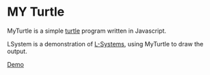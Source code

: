 MY Turtle
=========

MyTurtle is a simple [turtle][2] program written in Javascript.

LSystem is a demonstration of [L-Systems][3], using MyTurtle to draw the output.

[Demo][1]

[1]: http://treerock.me/tr-turtle.html
[2]: https://en.wikipedia.org/wiki/Turtle
[3]: https://en.wikipedia.org/wiki/L-system
